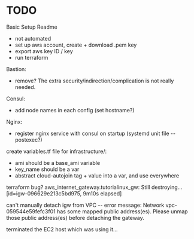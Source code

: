 # TODO

Basic Setup Readme
- not automated
- set up aws account, create + download .pem key
- export aws key ID / key
- run terraform



Bastion:
- remove? The extra security/indirection/complication is not really needed.

Consul:
- add node names in each config (set hostname?)

Nginx:
- register nginx service with consul on startup (systemd unit file -- postexec?)


create variables.tf file for infrastructure/:
- ami should be a base_ami variable
- key_name should be a var
- abstract cloud-autojoin tag + value into a var, and use everywhere



terraform bug?
aws_internet_gateway.tutorialinux_gw: Still destroying... [id=igw-096629e213c5bd975, 9m10s elapsed]

can't manually detach igw from VPC -- error message:
Network vpc-059544e59fefc3f01 has some mapped public address(es). Please unmap those public address(es) before detaching the gateway.

terminated the EC2 host which was using it...